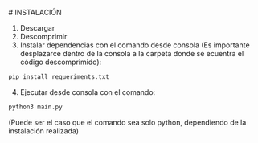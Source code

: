 # INSTALACIÓN

1. Descargar
2. Descomprimir
3. Instalar dependencias con el comando desde consola (Es importante desplazarce dentro de la consola a la carpeta donde se ecuentra el código descomprimido): 
```sh
pip install requeriments.txt
```
4. Ejecutar desde consola con el comando: 
```sh
python3 main.py
```
(Puede ser el caso que el comando sea solo python, dependiendo de la instalación realizada)


